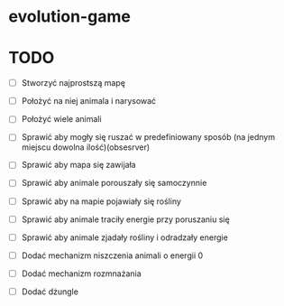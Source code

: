 # evolution-game
# TODO
- [ ] Stworzyć najprostszą mapę
- [ ] Położyć na niej animala i narysować
- [ ] Położyć wiele animali
- [ ] Sprawić aby mogły się ruszać w predefiniowany sposób (na jednym miejscu dowolna ilość)(obsesrver) 
- [ ] Sprawić aby mapa się zawijała
- [ ] Sprawić aby animale porouszały się samoczynnie
- [ ] Sprawić aby na mapie pojawiały się rośliny
- [ ] Sprawić aby animale traciły energie przy poruszaniu się
- [ ] Sprawić aby animale zjadały rośliny i odradzały energie
- [ ] Dodać mechanizm niszczenia animali o energii 0
- [ ] Dodać mechanizm rozmnażania
- [ ] Dodać dżungle



